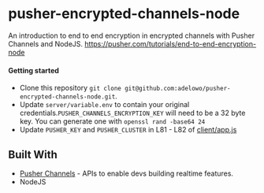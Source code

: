 # pusher-encrypted-channels-node

An introduction to end to end encryption in encrypted channels with Pusher Channels and NodeJS. https://pusher.com/tutorials/end-to-end-encryption-node


#### Getting started

- Clone this repository `git clone git@github.com:adelowo/pusher-encrypted-channels-node.git`.
- Update `server/variable.env` to contain your original credentials.`PUSHER_CHANNELS_ENCRYPTION_KEY` will need to be a 32 byte key. You
can generate one with `openssl rand -base64 24`
- Update `PUSHER_KEY` and `PUSHER_CLUSTER` in L81 - L82 of [client/app.js](https://github.com/adelowo/pusher-encrypted-channels-node/blob/master/client/app.js#L81-L82)

## Built With

- [Pusher Channels](https://pusher.com/channels) - APIs to enable devs building realtime features.
- NodeJS
